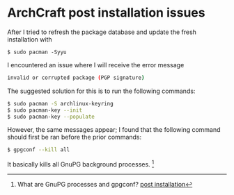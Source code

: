 # ArchCraft post installation issues

After I tried to refresh the package database and update the fresh installation with
```
$ sudo pacman -Syyu
```

I encountered an issue where I will receive the error message
```bash
invalid or corrupted package (PGP signature)
```

The suggested solution for this is to run the following commands:
```bash
$ sudo pacman -S archlinux-keyring
$ sudo pacman-key --init
$ sudo pacman-key --populate
```

However, the same messages appear; I found that the following command should first be ran before the prior commands:
```bash
$ gpgconf --kill all
```

It basically kills all GnuPG background processes. [^1]

[^1]: What are GnuPG processes and gpgconf?
[post installation](https://wiki.archcraft.io/docs/install-archcraft/post-install)
